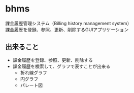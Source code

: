 # bhms
課金履歴管理システム（Billing history management system）<br>
課金履歴を登録、参照、更新、削除するGUIアプリケーション

## 出来ること
- 課金履歴を登録、参照、更新、削除する
- 課金履歴を検索して、グラフで表すことが出来る
    - 折れ線グラフ
    - 円グラフ
    - パレート図